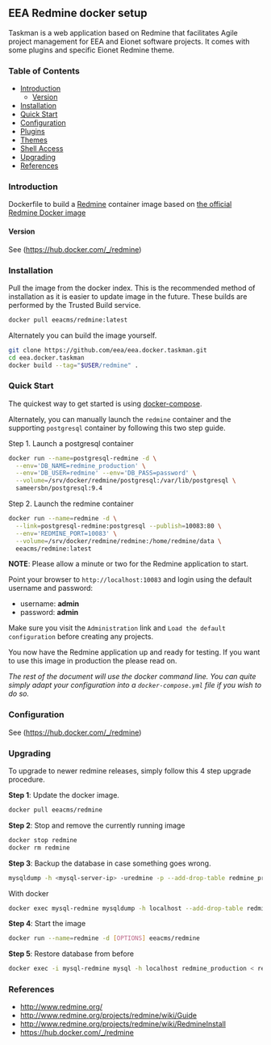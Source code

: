 ## EEA Redmine docker setup

Taskman is a web application based on Redmine that facilitates Agile project management for EEA and Eionet software projects. It comes with some plugins and specific Eionet Redmine theme.

### Table of Contents

- [Introduction](#introduction)
  - [Version](#version)
- [Installation](#installation)
- [Quick Start](#quick-start)
- [Configuration](#configuration)
- [Plugins](#plugins)
- [Themes](#themes)
- [Shell Access](#shell-access)
- [Upgrading](#upgrading)
- [References](#references)

### Introduction

Dockerfile to build a [Redmine](http://www.redmine.org/) container image based on [the official Redmine Docker image](https://hub.docker.com/_/redmine)

#### Version

See (https://hub.docker.com/_/redmine)

### Installation

Pull the image from the docker index. This is the recommended method of installation as it is easier to update image in the future. These builds are performed by the Trusted Build service.

```bash
docker pull eeacms/redmine:latest
```

Alternately you can build the image yourself.

```bash
git clone https://github.com/eea/eea.docker.taskman.git
cd eea.docker.taskman
docker build --tag="$USER/redmine" .
```

### Quick Start

The quickest way to get started is using [docker-compose](https://docs.docker.com/compose/).

Alternately, you can manually launch the `redmine` container and the supporting `postgresql` container by following this two step guide.

Step 1. Launch a postgresql container

```bash
docker run --name=postgresql-redmine -d \
  --env='DB_NAME=redmine_production' \
  --env='DB_USER=redmine' --env='DB_PASS=password' \
  --volume=/srv/docker/redmine/postgresql:/var/lib/postgresql \
  sameersbn/postgresql:9.4
```

Step 2. Launch the redmine container

```bash
docker run --name=redmine -d \
  --link=postgresql-redmine:postgresql --publish=10083:80 \
  --env='REDMINE_PORT=10083' \
  --volume=/srv/docker/redmine/redmine:/home/redmine/data \
  eeacms/redmine:latest
```

**NOTE**: Please allow a minute or two for the Redmine application to start.

Point your browser to `http://localhost:10083` and login using the default username and password:

* username: **admin**
* password: **admin**

Make sure you visit the `Administration` link and `Load the default configuration` before creating any projects.

You now have the Redmine application up and ready for testing. If you want to use this image in production the please read on.

*The rest of the document will use the docker command line. You can quite simply adapt your configuration into a `docker-compose.yml` file if you wish to do so.*

### Configuration

See (https://hub.docker.com/_/redmine)

### Upgrading

To upgrade to newer redmine releases, simply follow this 4 step upgrade procedure.

**Step 1**: Update the docker image.

```bash
docker pull eeacms/redmine
```

**Step 2**: Stop and remove the currently running image

```bash
docker stop redmine
docker rm redmine
```

**Step 3**: Backup the database in case something goes wrong.

```bash
mysqldump -h <mysql-server-ip> -uredmine -p --add-drop-table redmine_production > redmine.sql
```

With docker
```bash
docker exec mysql-redmine mysqldump -h localhost --add-drop-table redmine_production > redmine.sql
```

**Step 4**: Start the image

```bash
docker run --name=redmine -d [OPTIONS] eeacms/redmine
```

**Step 5**: Restore database from before

```bash
docker exec -i mysql-redmine mysql -h localhost redmine_production < redmine.sql
```
### References
  * http://www.redmine.org/
  * http://www.redmine.org/projects/redmine/wiki/Guide
  * http://www.redmine.org/projects/redmine/wiki/RedmineInstall
  * https://hub.docker.com/_/redmine

